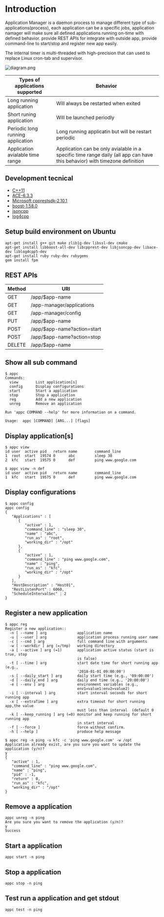 # Introduction
Application Manager is a daemon process to manage different type of sub-applications(process), each application can be a specific jobs, application namager will make sure all defined applications running on-time with defined behavior. provide REST APIs for integrate with outside app, provide command-line to start/stop and register new app easily.

The internal timer is multi-threaded with high-precision that can used to replace Linux cron-tab and supervisor.

![diagram.png](https://github.com/jinneec/application-manager/blob/master/doc/diagram.png?raw=true) 


Types of applications supported | Behavior
---|---
Long running application | Will always be restarted when exited
Short runing application | Will be launched periodly
Periodic long running application |Long running applicatin but will be restart periodic
Application avialable time range|Application can be only avialable in a specific time range daily (all app can have this behavior) with timezone definition


## Development tecnical
- [C++11](http://www.cplusplus.com/articles/cpp11)
- [ACE-6.3.3](https://github.com/DOCGroup/ACE_TAO)
- [Microsoft cpprestsdk-2.10.1](https://github.com/Microsoft/cpprestsdk)
- [boost-1.58.0](https://github.com/boostorg/boost)
- [jsoncpp](https://github.com/open-source-parsers/jsoncpp)
- [log4cpp](http://log4cpp.sourceforge.net)

## Setup build environment on Ubuntu
```
apt-get install g++ git make zlib1g-dev libssl-dev cmake
apt-get install libboost-all-dev libcpprest-dev libjsoncpp-dev libace-dev liblog4cpp5-dev
apt-get install ruby ruby-dev rubygems
gem install fpm
```

## REST APIs

Method | URI
---|---
GET | /app/$app-name
GET | /app-manager/applications
GET | /app-manager/config
PUT | /app/$app-name
POST| /app/$app-name?action=start
POST| /app/$app-name?action=stop
DELETE| /app/$app-name




## Show all sub command

```
$ appc
Commands:
  view        List application[s]
  config      Display configurations
  start       Start a application
  stop        Stop a application
  reg         Add a new application
  unreg       Remove an application

Run 'appc COMMAND --help' for more information on a command.

Usage:  appc [COMMAND] [ARG...] [flags]
```


## Display application[s]

```
$ appc view 
id user  active pid   return name        command_line
1  root  start  19574 0      abc         sleep 30
2  kfc   start  19575 0      def         ping www.google.com

$ appc view -n def
id user  active pid   return name        command_line
1  kfc   start  19575 0      def         ping www.google.com
```

## Display configurations

```
$ appc config
appc config
{
   "Applications" : [
      {
         "active" : 1,
         "command_line" : "sleep 30",
         "name" : "abc",
         "run_as" : "root",
         "working_dir" : "/opt"
      },
      {
         "active" : 1,
         "command_line" : "ping www.google.com",
         "name" : "ping",
         "run_as" : "kfc",
         "working_dir" : "/opt"
      }
   ],
   "HostDescription" : "Host01",
   "RestListenPort" : 6060,
   "ScheduleIntervalSec" : 2
}
```

## Register a new application

```
$ appc reg
Register a new application::
  -n [ --name ] arg              application name
  -u [ --user ] arg              application process running user name
  -c [ --cmd ] arg               full command line with arguments
  -w [ --workdir ] arg (=/tmp)   working directory
  -a [ --active ] arg (=1)       application active status (start is true, stop
                                 is false)
  -t [ --time ] arg              start date time for short running app (e.g., 
                                 '2018-01-01 09:00:00')
  -s [ --daily_start ] arg       daily start time (e.g., '09:00:00')
  -d [ --daily_end ] arg         daily end time (e.g., '20:00:00')
  -e [ --env ] arg               environment variables (e.g., 
                                 env1=value1:env2=value2)
  -i [ --interval ] arg          start interval seconds for short running app
  -x [ --extraTime ] arg         extra timeout for short running app,the value 
                                 must less than interval  (default 0
  -k [ --keep_running ] arg (=0) monitor and keep running for short running app
                                 in start interval
  -f [ --force ]                 force without confirm.
  -h [ --help ]                  produce help message
  
$ appc reg -n ping -u kfc -c 'ping www.google.com' -w /opt
Application already exist, are you sure you want to update the application (y/n)?
y
{
   "active" : 1,
   "command_line" : "ping www.google.com",
   "name" : "ping",
   "pid" : -1,
   "return" : 0,
   "run_as" : "kfc",
   "working_dir" : "/opt"
}
```




## Remove a application
```
appc unreg -n ping
Are you sure you want to remove the application (y/n)?
y
Success
```

## Start a application
```
appc start -n ping
```

## Stop a application
```
appc stop -n ping
```

## Test run a application and get stdout
```
appc test -n ping
```